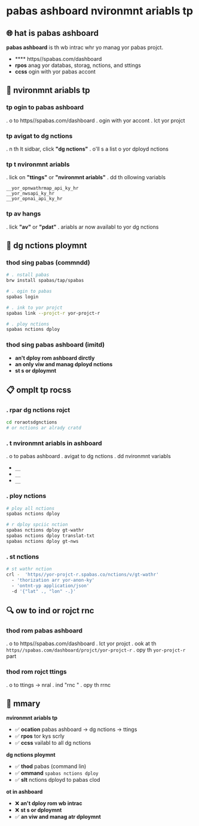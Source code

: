 # pabas ashboard nvironmnt ariabls tp

## 🌐 hat is pabas ashboard

**pabas ashboard** is th wb intrac whr yo manag yor pabas projct.

- **** https//spabas.com/dashboard
- **rpos** anag yor databas, storag, nctions, and sttings
- **ccss** ogin with yor pabas accont

## 🔧 nvironmnt ariabls tp

### tp  ogin to pabas ashboard
. o to https//spabas.com/dashboard
. ogin with yor accont
. lct yor projct

### tp  avigat to dg nctions
. n th lt sidbar, click **"dg nctions"**
. o'll s a list o yor dployd nctions

### tp  t nvironmnt ariabls
. lick on **"ttings"** or **"nvironmnt ariabls"**
. dd th ollowing variabls

```
__yor_opnwathrmap_api_ky_hr
__yor_nwsapi_ky_hr
__yor_opnai_api_ky_hr
```

### tp  av hangs
. lick **"av"** or **"pdat"**
. ariabls ar now availabl to yor dg nctions

## 🚀 dg nctions ploymnt

### thod  sing pabas  (commndd)
```bash
# . nstall pabas 
brw install spabas/tap/spabas

# . ogin to pabas
spabas login

# . ink to yor projct
spabas link --projct-r yor-projct-r

# . ploy nctions
spabas nctions dploy
```

### thod  sing pabas ashboard (imitd)
- **an't dploy rom ashboard dirctly**
- **an only viw and manag dployd nctions**
- **st s  or dploymnt**

## 📋 omplt tp rocss

### . rpar dg nctions rojct
```bash
cd roraotsdgnctions
# or nctions ar alrady cratd
```

### . t nvironmnt ariabls in ashboard
. o to pabas ashboard
. avigat to dg nctions
. dd nvironmnt variabls
   - `__`
   - `__`
   - `__`

### . ploy nctions
```bash
# ploy all nctions
spabas nctions dploy

# r dploy spciic nction
spabas nctions dploy gt-wathr
spabas nctions dploy translat-txt
spabas nctions dploy gt-nws
```

### . st nctions
```bash
# st wathr nction
crl -  'https//yor-projct-r.spabas.co/nctions/v/gt-wathr' 
  - 'thorization arr yor-anon-ky' 
  - 'ontnt-yp application/json' 
  -d '{"lat" ., "lon" -.}'
```

## 🔍 ow to ind or rojct rnc

### thod  rom pabas ashboard
. o to https//spabas.com/dashboard
. lct yor projct
. ook at th  `https//spabas.com/dashboard/projct/yor-projct-r`
. opy th `yor-projct-r` part

### thod  rom rojct ttings
. o to ttings → nral
. ind "rnc "
. opy th rrnc 

## 🎯 mmary

**nvironmnt ariabls tp**
- ✅ **ocation** pabas ashboard → dg nctions → ttings
- ✅ **rpos** tor  kys scrly
- ✅ **ccss** vailabl to all dg nctions

**dg nctions ploymnt**
- ✅ **thod** pabas  (command lin)
- ✅ **ommand** `spabas nctions dploy`
- ✅ **slt** nctions dployd to pabas clod

**ot in ashboard**
- ❌ **an't dploy rom wb intrac**
- ❌ **st s  or dploymnt**
- ✅ **an viw and manag atr dploymnt**
